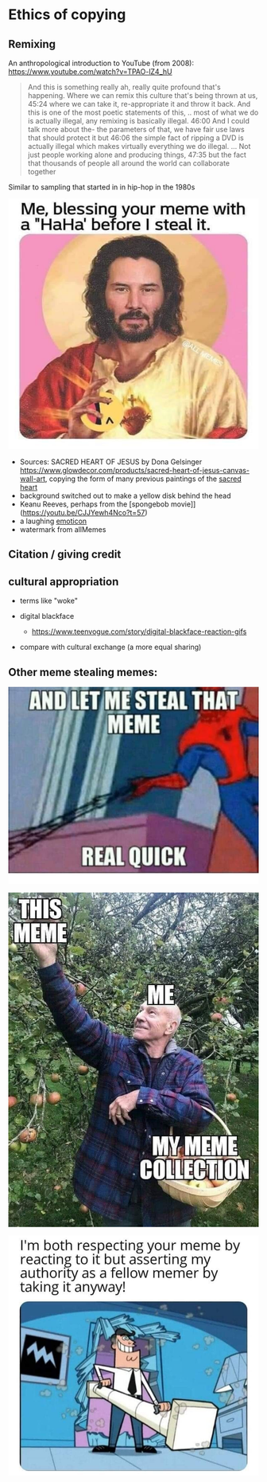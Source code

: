 # Ethics of copying

## Remixing

An anthropological introduction to YouTube (from 2008): https://www.youtube.com/watch?v=TPAO-lZ4_hU
> And this is something really ah, really quite profound that's happening. Where we can remix this culture that's being thrown at us,
45:24
where we can take it, re-appropriate it and throw it back. And this is one of the most poetic statements of this,
..
most of what we do is actually illegal, any remixing is basically illegal.
46:00
And I could talk more about the- the parameters of that, we have fair use laws that should protect it but
46:06
the simple fact of ripping a DVD is actually illegal which makes virtually everything we do illegal.
...
Not just people working alone and producing things,
47:35
but the fact that thousands of people all around the world can collaborate together


Similar to sampling that started in in hip-hop in the 1980s


![](steal_meme_4.jpg)


- Sources: SACRED HEART OF JESUS by Dona Gelsinger https://www.glowdecor.com/products/sacred-heart-of-jesus-canvas-wall-art, copying the form of many previous paintings of the [sacred heart](https://en.wikipedia.org/wiki/Sacred_Heart)
- background switched out to make a yellow disk behind the head
- Keanu Reeves, perhaps from the [spongebob movie]](https://youtu.be/CJJYewh4Nco?t=57)
- a laughing [emoticon](https://en.wikipedia.org/wiki/List_of_emoticons#Western)
- watermark from allMemes


## Citation / giving credit

## cultural appropriation
- terms like "woke"
- digital blackface
  - https://www.teenvogue.com/story/digital-blackface-reaction-gifs

- compare with cultural exchange (a more equal sharing)


## Other meme stealing memes:
![](steal_meme_1.jpg)

![](steal_meme_2.jpg)

![](steal_meme_3.jpg)
